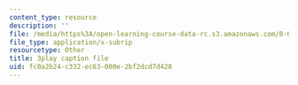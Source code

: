 ```yaml
---
content_type: resource
description: ''
file: /media/https%3A/open-learning-course-data-rc.s3.amazonaws.com/8-01sc-classical-mechanics-fall-2016/fc0a2b24c332ec63000e2bf2dcd7d428_Uoukes39gb0.srt
file_type: application/x-subrip
resourcetype: Other
title: 3play caption file
uid: fc0a2b24-c332-ec63-000e-2bf2dcd7d428
---
```

